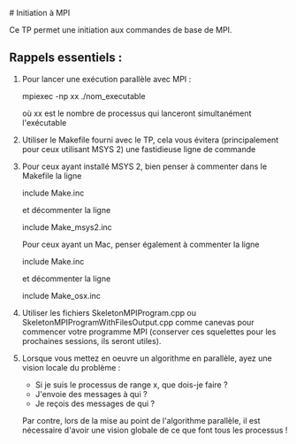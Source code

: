 # Initiation à MPI

Ce TP permet une initiation aux commandes de base de MPI.

Rappels essentiels :
-------------------
   1. Pour lancer une exécution parallèle avec MPI :

        mpiexec -np xx ./nom_executable

      où xx est le nombre de processus qui lanceront simultanément l'exécutable

   2. Utiliser le Makefile fourni avec le TP, cela vous évitera (principalement pour ceux utilisant MSYS 2) une fastidieuse ligne de commande
 
   3. Pour ceux ayant installé MSYS 2, bien penser à commenter dans le Makefile la ligne 
           
        include Make.inc

      et décommenter la ligne

        include Make_msys2.inc

       Pour ceux ayant un Mac, penser également à commenter la ligne

        include Make.inc

       et décommenter la ligne

        include Make_osx.inc

   4. Utiliser les fichiers SkeletonMPIProgram.cpp ou SkeletonMPIProgramWithFilesOutput.cpp comme canevas pour commencer votre programme MPI (conserver ces squelettes pour les prochaines sessions, ils seront utiles).

   5. Lorsque vous mettez en oeuvre un algorithme en parallèle, ayez une vision locale du problème :

        - Si je suis le processus de range x, que dois-je faire ?
        - J'envoie des messages à qui ?
        - Je reçois des messages de qui ?

      Par contre, lors de la mise au point de l'algorithme parallèle, il est nécessaire d'avoir une vision globale
      de ce que font tous les processus !

